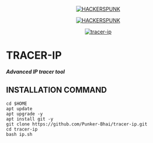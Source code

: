 <p align="center">
<a href="https://punkers.business.site"><img title="HACKERSPUNK" src="https://img.shields.io/badge/MADE%20IN-INDIA-SCRIPT?colorA=%23ff8100&colorB=%23017e40&colorC=%23ff0000&style=for-the-badge"></a>
</p>
</p>
<p align="center">
<a href="https://punkers.business.site"><img title="HACKERSPUNK" src="https://img.shields.io/badge/HACKERS-PUNK-green?style=for-the-badge&logo=appveyor"></a>
</p>
<p align="center">
<a href="https://linktr.ee/H4CKERsPUNK"><img title="tracer-ip" src="https://github.com/Punker-Bhai/tracer-ip/blob/ac6b14e5183673afb9a1bc4693c87f2cad8a6b55/IMG_20210319_132901_408.jpg"></a>
</p>

# TRACER-IP
*****Advanced IP tracer tool*****
## INSTALLATION COMMAND
```
cd $HOME
apt update
apt upgrade -y
apt install git -y
git clone https://github.com/Punker-Bhai/tracer-ip.git
cd tracer-ip
bash ip.sh
```
